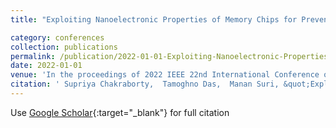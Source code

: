 ```yaml
---
title: "Exploiting Nanoelectronic Properties of Memory Chips for Prevention of IC-Counterfeiting"

category: conferences
collection: publications
permalink: /publication/2022-01-01-Exploiting-Nanoelectronic-Properties-of-Memory-Chips-for-Prevention-of-IC-Counterfeiting-chakraborty2022exploiting_proceedings
date: 2022-01-01
venue: 'In the proceedings of 2022 IEEE 22nd International Conference on Nanotechnology (NANO)'
citation: ' Supriya Chakraborty,  Tamoghno Das,  Manan Suri, &quot;Exploiting Nanoelectronic Properties of Memory Chips for Prevention of IC-Counterfeiting.&quot; In the proceedings of 2022 IEEE 22nd International Conference on Nanotechnology (NANO), 2022.'
---
```

Use [Google Scholar](https://scholar.google.com/scholar?q=Exploiting+Nanoelectronic+Properties+of+Memory+Chips+for+Prevention+of+IC+Counterfeiting){:target="_blank"} for full citation